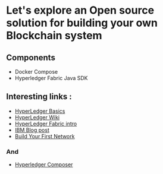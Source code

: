 # Let's explore an Open source solution for building your own Blockchain system

## Components 
- Docker Compose 
- Hyperledger Fabric Java SDK 

## Interesting links :
- [HyperLedger Basics](https://www.hyperledger.org/community/basics)
- [HyperLedger Wiki](https://wiki.hyperledger.org/)
- [HyperLedger Fabric intro](https://hyperledger-fabric.readthedocs.io/en/release-1.1/blockchain.html)
- [IBM Blog post](https://developer.ibm.com/patterns/create-and-deploy-blockchain-network-using-fabric-sdk-java/)
- [Build Your First Network](https://hyperledger-fabric.readthedocs.io/en/release-1.1/build_network.html)

### And
- [Hyperledger Composer](https://hyperledger.github.io/composer/v0.19/index.html)